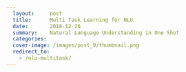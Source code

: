 ```yaml
---
  layout:     post
  title:      Multi Task Learning for NLU
  date:       2018-12-26
  summary:    Natural Language Understanding in One Shot
  categories: 
  cover-image: /images/post_9/thumbnail.png
  redirect_to: 
    - /nlu-multitask/
---
```

